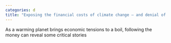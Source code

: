 ```yaml
---
categories: d
title: "Exposing the financial costs of climate change – and denial of the climate crisis"
---
```

As a warming planet brings economic tensions to a boil, following the money can reveal some critical stories